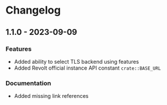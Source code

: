 # Changelog

## 1.1.0 - 2023-09-09

### Features

- Added ability to select TLS backend using features
- Added Revolt official instance API constant `crate::BASE_URL`

### Documentation

- Added missing link references
